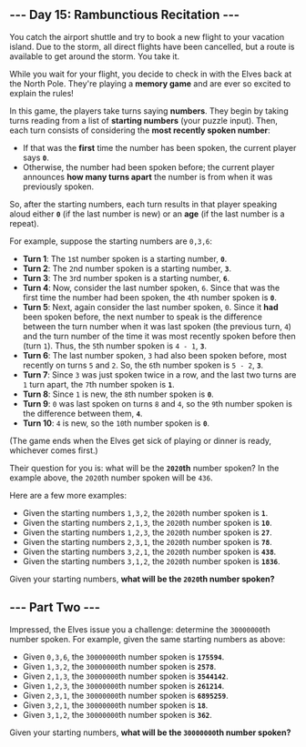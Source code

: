 <article>
<h2>--- Day 15: Rambunctious Recitation ---</h2>

You catch the airport shuttle and try to book a new flight to your vacation island. Due to the storm, all direct flights have been cancelled, but a route is available to get around the storm. You take it.

While you wait for your flight, you decide to check in with the Elves back at the North Pole. They're playing a <strong>memory game</strong> and are ever so excited to explain the rules!

In this game, the players take turns saying <strong>numbers</strong>. They begin by taking turns reading from a list of <strong>starting numbers</strong> (your puzzle input). Then, each turn consists of considering the <strong>most recently spoken number</strong>:

* If that was the <strong>first</strong> time the number has been spoken, the current player says <strong>`0`</strong>.
* Otherwise, the number had been spoken before; the current player announces <strong>how many turns apart</strong> the number is from when it was previously spoken.

So, after the starting numbers, each turn results in that player speaking aloud either <strong>`0`</strong> (if the last number is new) or an <strong>age</strong> (if the last number is a repeat).

For example, suppose the starting numbers are `0,3,6`:

* <strong>Turn 1</strong>: The `1`st number spoken is a starting number, <strong>`0`</strong>.
* <strong>Turn 2</strong>: The `2`nd number spoken is a starting number, <strong>`3`</strong>.
* <strong>Turn 3</strong>: The `3`rd number spoken is a starting number, <strong>`6`</strong>.
* <strong>Turn 4</strong>: Now, consider the last number spoken, `6`. Since that was the first time the number had been spoken, the `4`th number spoken is <strong>`0`</strong>.
* <strong>Turn 5</strong>: Next, again consider the last number spoken, `0`. Since it <strong>had</strong> been spoken before, the next number to speak is the difference between the turn number when it was last spoken (the previous turn, `4`) and the turn number of the time it was most recently spoken before then (turn `1`). Thus, the `5`th number spoken is `4 - 1`, <strong>`3`</strong>.
* <strong>Turn 6</strong>: The last number spoken, `3` had also been spoken before, most recently on turns `5` and `2`. So, the `6`th number spoken is `5 - 2`, <strong>`3`</strong>.
* <strong>Turn 7</strong>: Since `3` was just spoken twice in a row, and the last two turns are `1` turn apart, the `7`th number spoken is <strong>`1`</strong>.
* <strong>Turn 8</strong>: Since `1` is new, the `8`th number spoken is <strong>`0`</strong>.
* <strong>Turn 9</strong>: `0` was last spoken on turns `8` and `4`, so the `9`th number spoken is the difference between them, <strong>`4`</strong>.
* <strong>Turn 10</strong>: `4` is new, so the `10`th number spoken is <strong>`0`</strong>.

(The game ends when the Elves get sick of playing or dinner is ready, whichever comes first.)

Their question for you is: what will be the <strong>`2020`th</strong> number spoken? In the example above, the `2020`th number spoken will be `436`.

Here are a few more examples:

* Given the starting numbers `1,3,2`, the `2020`th number spoken is <strong>`1`</strong>.
* Given the starting numbers `2,1,3`, the `2020`th number spoken is <strong>`10`</strong>.
* Given the starting numbers `1,2,3`, the `2020`th number spoken is <strong>`27`</strong>.
* Given the starting numbers `2,3,1`, the `2020`th number spoken is <strong>`78`</strong>.
* Given the starting numbers `3,2,1`, the `2020`th number spoken is <strong>`438`</strong>.
* Given the starting numbers `3,1,2`, the `2020`th number spoken is <strong>`1836`</strong>.

Given your starting numbers, <strong>what will be the `2020`th number spoken?</strong>
</article>

<article>
<h2>--- Part Two ---</h2>

Impressed, the Elves issue you a challenge: determine the `30000000`th number spoken. For example, given the same starting numbers as above:

* Given `0,3,6`, the `30000000`th number spoken is <strong>`175594`</strong>.
* Given `1,3,2`, the `30000000`th number spoken is <strong>`2578`</strong>.
* Given `2,1,3`, the `30000000`th number spoken is <strong>`3544142`</strong>.
* Given `1,2,3`, the `30000000`th number spoken is <strong>`261214`</strong>.
* Given `2,3,1`, the `30000000`th number spoken is <strong>`6895259`</strong>.
* Given `3,2,1`, the `30000000`th number spoken is <strong>`18`</strong>.
* Given `3,1,2`, the `30000000`th number spoken is <strong>`362`</strong>.

Given your starting numbers, <strong>what will be the `30000000`th number spoken?</strong>
</article>
